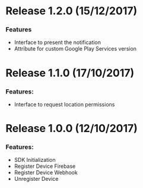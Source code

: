 Release 1.2.0 (15/12/2017)
===

### Features
- Interface to present the notification
- Attribute for custom Google Play Services version

Release 1.1.0 (17/10/2017)
===

### Features:
- Interface to request location permissions

Release 1.0.0 (12/10/2017)
===

### Features:
- SDK Initialization
- Register Device Firebase
- Register Device Webhook
- Unregister Device
